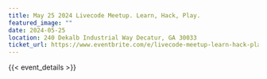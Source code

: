 ```yaml
---
title: May 25 2024 Livecode Meetup. Learn, Hack, Play. 
featured_image: ""
date: 2024-05-25
location: 240 Dekalb Industrial Way Decatur, GA 30033
ticket_url: https://www.eventbrite.com/e/livecode-meetup-learn-hack-play-tickets-898657969177?aff=ebdsoporgprofile
---
```

{{< event_details >}}
